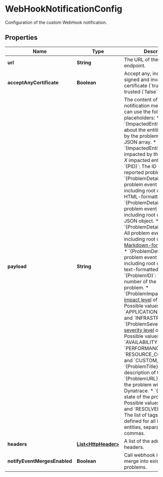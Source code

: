 

# WebHookNotificationConfig

Configuration of the custom WebHook notification.

## Properties

| Name | Type | Description | Notes |
|------------ | ------------- | ------------- | -------------|
|**url** | **String** | The URL of the WebHook endpoint. |  |
|**acceptAnyCertificate** | **Boolean** | Accept any, including self-signed and invalid, SSL certificate (&#x60;true&#x60;) or only trusted (&#x60;false&#x60;) certificates. |  |
|**payload** | **String** | The content of the notification message.   You can use the following placeholders:  * &#x60;{ImpactedEntities}&#x60;: Details about the entities impacted by the problem in form of a JSON array.  * &#x60;{ImpactedEntity}&#x60;: The entity impacted by the problem or *X* impacted entities.  * &#x60;{PID}&#x60;: The ID of the reported problem.  * &#x60;{ProblemDetailsHTML}&#x60;: All problem event details, including root cause, as an HTML-formatted string.  * &#x60;{ProblemDetailsJSON}&#x60;: All problem event details, including root cause, as a JSON object.  * &#x60;{ProblemDetailsMarkdown}&#x60;: All problem event details, including root cause, as a [Markdown-formatted](https://dt-url.net/1yk3kkq) string.  * &#x60;{ProblemDetailsText}&#x60;: All problem event details, including root cause, as a text-formatted string.  * &#x60;{ProblemID}&#x60;: The display number of the reported problem.  * &#x60;{ProblemImpact}&#x60;: The [impact level](https://dt-url.net/klg3k4q) of the problem. Possible values are &#x60;APPLICATION&#x60;, &#x60;SERVICE&#x60;, and &#x60;INFRASTRUCTURE&#x60;.  * &#x60;{ProblemSeverity}&#x60;: The [severity level](https://dt-url.net/f1i3k5b) of the problem. Possible values are &#x60;AVAILABILITY&#x60;, &#x60;ERROR&#x60;, &#x60;PERFORMANCE&#x60;, &#x60;RESOURCE_CONTENTION&#x60;, and &#x60;CUSTOM_ALERT&#x60;.  * &#x60;{ProblemTitle}&#x60;: A short description of the problem.  * &#x60;{ProblemURL}&#x60;: The URL of the problem within Dynatrace.  * &#x60;{State}&#x60;: The state of the problem. Possible values are &#x60;OPEN&#x60; and &#x60;RESOLVED&#x60;.  * &#x60;{Tags}&#x60;: The list of tags that are defined for all impacted entities, separated by commas.   |  |
|**headers** | [**List&lt;HttpHeader&gt;**](HttpHeader.md) | A list of the additional HTTP headers. |  [optional] |
|**notifyEventMergesEnabled** | **Boolean** | Call webhook if new events merge into existing problems. |  [optional] |



